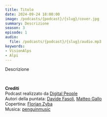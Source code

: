 ```yaml
---
title: Titolo
date: 2024-09-24 18:00:00
image: /podcasts/{podcast}/{slug}/cover.jpg
summary: Descrizione
season: 3
episode: 1
audio:
  file: /podcasts/{podcast}/{slug}/audio.mp3
keywords:
- VisionAlps
- Alpi
---
```


Descrizione

<br>

**Crediti**<br>
Podcast realizzato da [Digital People](https://w3id.org/digitalpeople)<br>
Autori della puntata: [Davide Fasoli](https://www.linkedin.com/in/davide-fasoli-2b3246179/), [Matteo Gallo](https://www.linkedin.com/in/matteo-gallo-4a5ab31a8/)<br>
Copertina: [Florian Zyba](https://www.linkedin.com/in/florian-zyba/)<br>
Musica: [penguinmusic](https://pixabay.com/users/penguinmusic-24940186/)